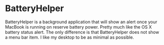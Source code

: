BatteryHelper
=============

BatteryHelper is a background application that will show an alert once your MacBook is running on reserve battery power. Pretty much like the OS X battery status alert. The only difference is that BatteryHelper does not show a menu bar item. I like my desktop to be as minimal as possible.